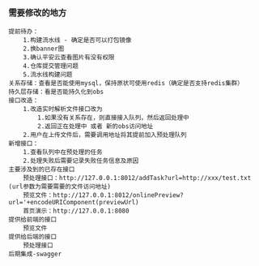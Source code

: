 
### 需要修改的地方
    
    提前待办：
        1.构建流水线 - 确定是否可以打包镜像
        2.换banner图
        3.确认平安云查看图片有没有权限
        4.仓库提交管理问题
        5.流水线构建问题
    关系存储：查看是否能使用mysql，保持原状可使用redis（确定是否支持redis集群）
    持久层存储：看是否能持久化到obs
    接口改造：
        1.改造实时解析文件接口改为
            1.如果没有关系存在，则直接接入队列，然后返回处理中 
            2.返回正在处理中 或者 新的obs访问地址
        2.用户在上传文件后，需要调用地址将其提前加入预处理队列
    新增接口：
        1.查看队列中在预处理的任务
        2.处理失败后需要记录失败任务信息及原因
    主要涉及到的已存在接口
        预处理接口：http://127.0.0.1:8012/addTask?url=http://xxx/test.txt (url参数为需要需要的文件访问地址)
        预览文件：http://127.0.0.1:8012/onlinePreview?url='+encodeURIComponent(previewUrl)
        首页演示：http://127.0.0.1:8080
    提供给前端的接口
        预览文件
    提供给后端的接口
        预处理接口
    后期集成-swagger
     
   
